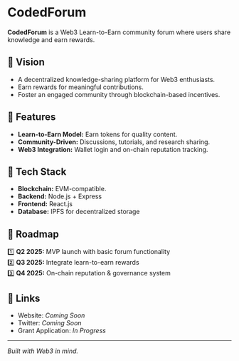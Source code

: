 # CodedForum  

**CodedForum** is a Web3 Learn-to-Earn community forum where users share knowledge and earn rewards.  

## 🚀 Vision  
- A decentralized knowledge-sharing platform for Web3 enthusiasts.  
- Earn rewards for meaningful contributions.  
- Foster an engaged community through blockchain-based incentives.  

## 🔹 Features  
- **Learn-to-Earn Model:** Earn tokens for quality content.  
- **Community-Driven:** Discussions, tutorials, and research sharing.  
- **Web3 Integration:** Wallet login and on-chain reputation tracking.  

## 📌 Tech Stack  
- **Blockchain:** EVM-compatible.  
- **Backend:** Node.js + Express  
- **Frontend:** React.js  
- **Database:** IPFS for decentralized storage  

## 📌 Roadmap  
1️⃣ **Q2 2025:** MVP launch with basic forum functionality  
2️⃣ **Q3 2025:** Integrate learn-to-earn rewards  
3️⃣ **Q4 2025:** On-chain reputation & governance system  


## 🔗 Links  
- Website: _Coming Soon_  
- Twitter: _Coming Soon_  
- Grant Application: _In Progress_  

---

_Built with Web3 in mind._  
